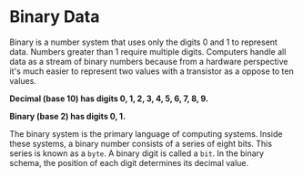 # Binary Data

Binary is a number system that uses only the digits 0 and 1 to represent data. Numbers greater than 1 require multiple digits. Computers handle all data as a stream of binary numbers because from a hardware perspective it's much easier to represent two values with a transistor as a oppose to ten values.

**Decimal (base 10) has digits 0, 1, 2, 3, 4, 5, 6, 7, 8, 9.**

**Binary (base 2) has digits 0, 1.**

The binary system is the primary language of computing systems. Inside these systems, a binary number consists of a series of eight bits. This series is known as a `byte`. A binary digit is called a `bit`. In the binary schema, the position of each digit determines its decimal value. 